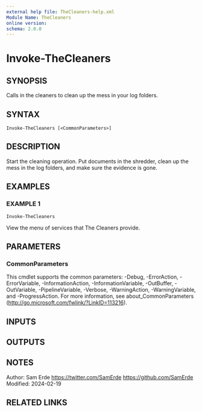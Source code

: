 ```yaml
---
external help file: TheCleaners-help.xml
Module Name: TheCleaners
online version:
schema: 2.0.0
---
```


# Invoke-TheCleaners

## SYNOPSIS
Calls in the cleaners to clean up the mess in your log folders.

## SYNTAX

```
Invoke-TheCleaners [<CommonParameters>]
```

## DESCRIPTION
Start the cleaning operation.
Put documents in the shredder, clean up the mess in the log folders, and make sure the evidence is gone.

## EXAMPLES

### EXAMPLE 1
```
Invoke-TheCleaners
```

View the menu of services that The Cleaners provide.

## PARAMETERS

### CommonParameters
This cmdlet supports the common parameters: -Debug, -ErrorAction, -ErrorVariable, -InformationAction, -InformationVariable, -OutBuffer, -OutVariable, -PipelineVariable, -Verbose, -WarningAction, -WarningVariable, and -ProgressAction. 
For more information, see about_CommonParameters (http://go.microsoft.com/fwlink/?LinkID=113216).

## INPUTS

## OUTPUTS

## NOTES
Author:     Sam Erde
            https://twitter.com/SamErde
            https://github.com/SamErde
Modified:   2024-02-19

## RELATED LINKS
